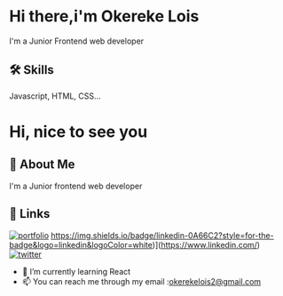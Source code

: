 
# Hi there,i'm Okereke Lois

I'm a Junior Frontend web developer


## 🛠 Skills
Javascript, HTML, CSS...


# Hi, nice to see you


## 🚀 About Me
I'm a Junior frontend web developer


## 🔗 Links
[![portfolio](https://img.shields.io/badge/my_portfolio-000?style=for-the-badge&logo=ko-fi&logoColor=white)](https://katherineoelsner.com/)
https://img.shields.io/badge/linkedin-0A66C2?style=for-the-badge&logo=linkedin&logoColor=white)](https://www.linkedin.com/)
[![twitter](https://img.shields.io/badge/twitter-1DA1F2?style=for-the-badge&logo=twitter&logoColor=white)](https://twitter.com/)

- 🌱 I’m currently learning React
- 📫 You can reach me through my email :okerekelois2@gmail.com
<!--
**Lois39/Lois39** is a ✨ _special_ ✨ repository because its `README.md` (this file) appears on your GitHub profile.

Here are some ideas to get you started:

- 🔭 I’m currently working on some challenges by frontend mentor

- 🌱 I’m currently learning Frontend web development
- 👯 I’m looking to collaborate on ...
- 🤔 I’m looking for help with ...
- 💬 Ask me about ...
- 📫 You can reach me through my email :okerekelois2@gmail.com
- 😄 Pronouns: ...
- ⚡ Fun fact: ...
-->
